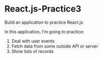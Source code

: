 # React.js-Practice3
Build an application to practice React.js

In this application, I'm going to practice:
1. Deal with user events
2. Fetch data from some outside API or server
3. Show lists of records
